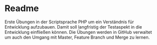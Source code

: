 # Readme
Erste Übungen in der Scriptsprache PHP um ein Verständnis für Entwicklung aufzubauen. Damit soll langfristig der Testaspekt in die Entwicklung einfließen können. Die Übungen werden in GitHub verwaltet um auch den Umgang mit Master, Feature Branch und Merge zu lernen.
